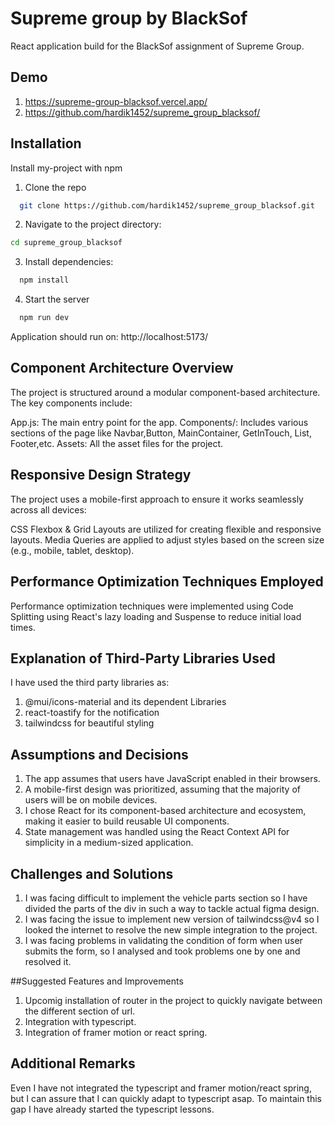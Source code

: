 
# Supreme group by BlackSof

React application build for the BlackSof assignment of Supreme Group. 
## Demo

1. https://supreme-group-blacksof.vercel.app/
2. https://github.com/hardik1452/supreme_group_blacksof/

## Installation

Install my-project with npm
1. Clone the repo
```bash
  git clone https://github.com/hardik1452/supreme_group_blacksof.git
```

2. Navigate to the project directory:
```bash
cd supreme_group_blacksof
```

3. Install dependencies:
```bash
  npm install
```

4. Start the server
```bash
  npm run dev
```
Application should run on: http://localhost:5173/
    
## Component Architecture Overview

The project is structured around a modular component-based architecture. The key components include:

App.js: The main entry point for the app.
Components/: Includes various sections of the page like Navbar,Button, MainContainer, GetInTouch, List, Footer,etc.
Assets: All the asset files for the project.


## Responsive Design Strategy
The project uses a mobile-first approach to ensure it works seamlessly across all devices:

CSS Flexbox & Grid Layouts are utilized for creating flexible and responsive layouts.
Media Queries are applied to adjust styles based on the screen size (e.g., mobile, tablet, desktop).

## Performance Optimization Techniques Employed
Performance optimization techniques were implemented using
Code Splitting using React's lazy loading and Suspense to reduce initial load times.

## Explanation of Third-Party Libraries Used
I have used the third party libraries as:
1. @mui/icons-material and its dependent Libraries
2. react-toastify for the notification
3. tailwindcss for beautiful styling

## Assumptions and Decisions
1. The app assumes that users have JavaScript enabled in their browsers.
2. A mobile-first design was prioritized, assuming that the majority of users will be on mobile devices.
3. I chose React for its component-based architecture and ecosystem, making it easier to build reusable UI components.
4. State management was handled using the React Context API for simplicity in a medium-sized application.

## Challenges and Solutions
1. I was facing difficult to implement the vehicle parts section so I have divided the parts of the div in such a way to tackle actual figma design.
2. I was facing the issue to implement new version of tailwindcss@v4 so I looked the internet to resolve the new simple integration to the project.
3. I was facing problems in validating the condition of form when user submits the form, so I analysed and took problems one by one and resolved it.

##Suggested Features and Improvements
1. Upcomig installation of router in the project to quickly navigate between the different section of url.
2. Integration with typescript.
3. Integration of framer motion or react spring.

## Additional Remarks
Even I have not integrated the typescript and framer motion/react spring, but I can assure that I can quickly adapt to typescript asap. To maintain this gap I have already started the typescript lessons. 